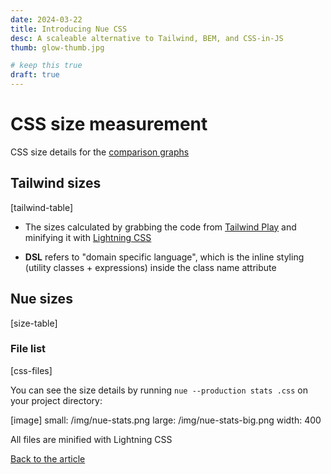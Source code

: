 ```yaml
---
date: 2024-03-22
title: Introducing Nue CSS
desc: A scaleable alternative to Tailwind, BEM, and CSS-in-JS
thumb: glow-thumb.jpg

# keep this true
draft: true
---
```



# CSS size measurement
CSS size details for the [comparison graphs](.#size-graphs)


## Tailwind sizes

[tailwind-table]

* The sizes calculated by grabbing the code from [Tailwind Play](//play.tailwindcss.com/) and minifying it with [Lightning CSS](//lightningcss.dev/)

* **DSL** refers to "domain specific language", which is the inline styling (utility classes + expressions) inside the class name attribute



## Nue sizes

[size-table]

### File list

[css-files]

You can see the size details by running `nue --production stats .css` on your project directory:

[image]
  small: /img/nue-stats.png
  large: /img/nue-stats-big.png
  width: 400

All files are minified with Lightning CSS


[Back to the article](.)